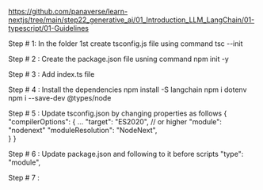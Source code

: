 https://github.com/panaverse/learn-nextjs/tree/main/step22_generative_ai/01_Introduction_LLM_LangChain/01-typescript/01-Guidelines


Step # 1: In the folder 1st create tsconfig.js file using command  tsc --init

Step # 2 : Create the package.json file usning command npm init -y

Step # 3 : Add index.ts file

Step # 4 :  Install the dependencies
npm install -S langchain
npm i dotenv
npm i --save-dev @types/node

Step # 5 : Update tsconfig.json by changing properties as follows
{
  "compilerOptions": {
     ...
    "target": "ES2020", // or higher
    "module": "nodenext"
    "moduleResolution": "NodeNext",    
  }
}

Step # 6 : Update package.json and following to it before scripts
"type": "module",

Step # 7 : 


